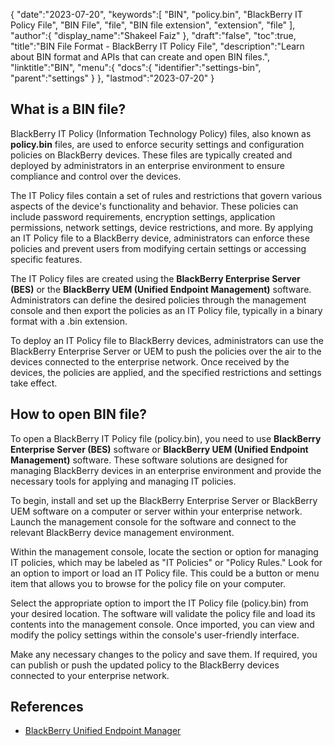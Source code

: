{
   "date":"2023-07-20",
   "keywords":[
      "BIN",
      "policy.bin",
      "BlackBerry IT Policy File",
      "BIN File",
      "file",
      "BIN file extension",
      "extension",
      "file"
   ],
   "author":{
      "display_name":"Shakeel Faiz"
   },
   "draft":"false",
   "toc":true,
   "title":"BIN File Format - BlackBerry IT Policy File",
   "description":"Learn about BIN format and APIs that can create and open BIN files.",
   "linktitle":"BIN",
   "menu":{
      "docs":{
         "identifier":"settings-bin",
         "parent":"settings"
      }
   },
   "lastmod":"2023-07-20"
}

## What is a BIN file?

BlackBerry IT Policy (Information Technology Policy) files, also known as **policy.bin** files, are used to enforce security settings and configuration policies on BlackBerry devices. These files are typically created and deployed by administrators in an enterprise environment to ensure compliance and control over the devices.

The IT Policy files contain a set of rules and restrictions that govern various aspects of the device's functionality and behavior. These policies can include password requirements, encryption settings, application permissions, network settings, device restrictions, and more. By applying an IT Policy file to a BlackBerry device, administrators can enforce these policies and prevent users from modifying certain settings or accessing specific features.

The IT Policy files are created using the **BlackBerry Enterprise Server (BES)** or the **BlackBerry UEM (Unified Endpoint Management)** software. Administrators can define the desired policies through the management console and then export the policies as an IT Policy file, typically in a binary format with a .bin extension.

To deploy an IT Policy file to BlackBerry devices, administrators can use the BlackBerry Enterprise Server or UEM to push the policies over the air to the devices connected to the enterprise network. Once received by the devices, the policies are applied, and the specified restrictions and settings take effect.

## How to open BIN file?

To open a BlackBerry IT Policy file (policy.bin), you need to use **BlackBerry Enterprise Server (BES)** software or **BlackBerry UEM (Unified Endpoint Management)** software. These software solutions are designed for managing BlackBerry devices in an enterprise environment and provide the necessary tools for applying and managing IT policies.

To begin, install and set up the BlackBerry Enterprise Server or BlackBerry UEM software on a computer or server within your enterprise network. Launch the management console for the software and connect to the relevant BlackBerry device management environment.

Within the management console, locate the section or option for managing IT policies, which may be labeled as "IT Policies" or "Policy Rules." Look for an option to import or load an IT Policy file. This could be a button or menu item that allows you to browse for the policy file on your computer.

Select the appropriate option to import the IT Policy file (policy.bin) from your desired location. The software will validate the policy file and load its contents into the management console. Once imported, you can view and modify the policy settings within the console's user-friendly interface.

Make any necessary changes to the policy and save them. If required, you can publish or push the updated policy to the BlackBerry devices connected to your enterprise network.

## References
* [BlackBerry Unified Endpoint Manager](https://en.wikipedia.org/wiki/BlackBerry_Unified_Endpoint_Manager)
